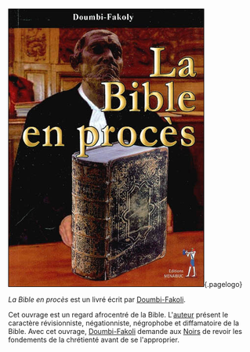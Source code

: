 <!-- TITLE: La Bible En Procès -->
<!-- SUBTITLE: Présentation du livre : La Bible En Procès -->

![La Bible En Proces](/uploads/ouvrage/la-bible-en-proces.jpg "Première de couverture du livre"){.pagelogo}

*La Bible en procès* est un livré écrit par [Doumbi-Fakoli](/personnalite/homme/polymathe/afrique/nord-ouest/pays/mali/doumbi-fakoli).

Cet ouvrage est un regard afrocentré de la Bible. L'[auteur](/personnalite/homme/polymathe/afrique/nord-ouest/pays/mali/doumbi-fakoli) présent le caractère révisionniste, négationniste, négrophobe et diffamatoire de la Bible.
Avec cet ouvrage, [Doumbi-Fakoli](/personnalite/homme/polymathe/afrique/nord-ouest/pays/mali/doumbi-fakoli) demande aux [Noirs](/terminologie/mdw-ntr/kamit) de revoir les fondements de la chrétienté avant de se l'approprier.